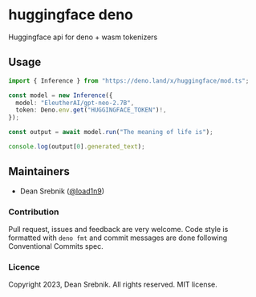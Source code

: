 # huggingface deno

Huggingface api for deno + wasm tokenizers

## Usage

```ts
import { Inference } from "https://deno.land/x/huggingface/mod.ts";

const model = new Inference({
  model: "EleutherAI/gpt-neo-2.7B",
  token: Deno.env.get("HUGGINGFACE_TOKEN")!,
});

const output = await model.run("The meaning of life is");

console.log(output[0].generated_text);
```

## Maintainers

- Dean Srebnik ([@load1n9](https://github.com/load1n9))

### Contribution

Pull request, issues and feedback are very welcome. Code style is formatted with
`deno fmt` and commit messages are done following Conventional Commits spec.

### Licence

Copyright 2023, Dean Srebnik. All rights reserved. MIT license.
